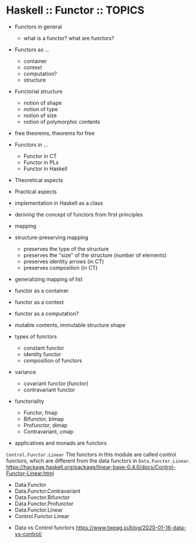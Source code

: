 # Haskell :: Functor :: TOPICS

- Functors in general
  - what is a functor? what are functors?


- Functors as ...
  - container
  - context
  - computation?
  - structure
- Functorial structure
  - notion of shape
  - notion of type
  - notion of size
  - notion of polymorphic contents
- free theorems, theorems for free
- Functors in ...
  - Functor in CT
  - Functor in PLs
  - Functor in Haskell
- Theoretical aspects
- Practical aspects
- implementation in Haskell as a class
- deriving the concept of functors from first principles
- mapping
- structure-preserving mapping
  - preserves the type of the structure
  - preserves the "size" of the structure (number of elements)
  - preserves identity arrows (in CT)
  - preserves composition (in CT)
- generalizing mapping of list
- functor as a container
- functor as a context
- functor as a computation?
- mutable contents, immutable structure shape
- types of functors
  - constant functor
  - identity functor
  - composition of functors
- variance
  - covariant functor (functor)
  - contravariant functor
- functoriality
  - Functor, fmap
  - Bifunctor, bimap
  - Profunctor, dimap
  - Contravariant, cmap
- applicatives and monads are functors


`Control.Functor.Linear`
The functors in this module are called control functors, which are different from the data functors in `Data.Functor.Linear`.
https://hackage.haskell.org/package/linear-base-0.4.0/docs/Control-Functor-Linear.html

- Data.Functor
- Data.Functor.Contravariant
- Data.Functor.Bifunctor
- Data.Functor.Profunctor
- Data.Functor.Linear
- Control.Functor.Linear


* Data vs Control functors
https://www.tweag.io/blog/2020-01-16-data-vs-control/
